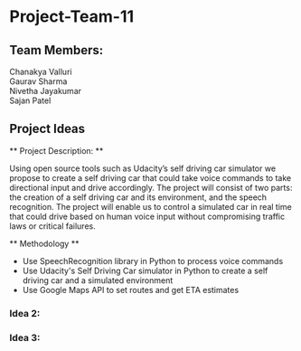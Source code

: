 # Project-Team-11

## Team Members:
Chanakya Valluri\
Gaurav Sharma\
Nivetha Jayakumar\
Sajan Patel

## Project Ideas

** Project Description: **

Using open source tools such as Udacity’s self driving car simulator we propose to create a self driving car that could take voice commands to take directional input and drive accordingly. The project will consist of two parts: the creation of a self driving car and its environment, and the speech recognition. The project will enable us to control a simulated car in real time that could drive based on human voice input without compromising traffic laws or critical failures. 

** Methodology ** 

- Use SpeechRecognition library in Python to process voice commands
- Use Udacity's Self Driving Car simulator in Python to create a self driving car and a simulated environment 
- Use Google Maps API to set routes and get ETA estimates 

### Idea 2:

### Idea 3:
